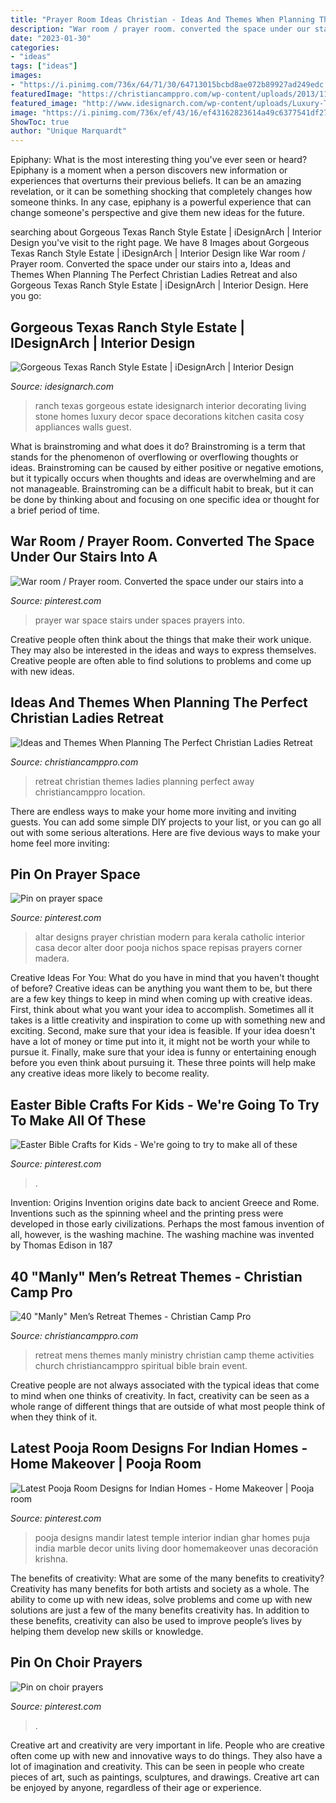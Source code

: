 ```yaml
---
title: "Prayer Room Ideas Christian - Ideas And Themes When Planning The Perfect Christian Ladies Retreat"
description: "War room / prayer room. converted the space under our stairs into a"
date: "2023-01-30"
categories:
- "ideas"
tags: ["ideas"]
images:
- "https://i.pinimg.com/736x/64/71/30/64713015bcbd8ae072b89927ad249edc.jpg"
featuredImage: "https://christiancamppro.com/wp-content/uploads/2013/11/40-manly-mens-retreat-themes1.jpg"
featured_image: "http://www.idesignarch.com/wp-content/uploads/Luxury-Texas-Ranch-Style-Home_5.jpg"
image: "https://i.pinimg.com/736x/ef/43/16/ef43162823614a49c6377541df27c5f4.jpg"
ShowToc: true
author: "Unique Marquardt"
---
```



Epiphany: What is the most interesting thing you've ever seen or heard?
Epiphany is a moment when a person discovers new information or experiences that overturns their previous beliefs. It can be an amazing revelation, or it can be something shocking that completely changes how someone thinks. In any case, epiphany is a powerful experience that can change someone's perspective and give them new ideas for the future.

	

		
searching about Gorgeous Texas Ranch Style Estate | iDesignArch | Interior Design you've visit to the right page. We have 8 Images about Gorgeous Texas Ranch Style Estate | iDesignArch | Interior Design like War room / Prayer room. Converted the space under our stairs into a, Ideas and Themes When Planning The Perfect Christian Ladies Retreat and also Gorgeous Texas Ranch Style Estate | iDesignArch | Interior Design. Here you go:
		
    
## Gorgeous Texas Ranch Style Estate | IDesignArch | Interior Design

<img loading=lazy src="http://www.idesignarch.com/wp-content/uploads/Luxury-Texas-Ranch-Style-Home_5.jpg" onerror="this.onerror=null;this.src='https://tse1.mm.bing.net/th?id=OIP.pJZMer6WvTaPYDBtGiFUXgHaJ4&amp;pid=15.1';" alt="Gorgeous Texas Ranch Style Estate | iDesignArch | Interior Design">

_Source: idesignarch.com_

>ranch texas gorgeous estate idesignarch interior decorating living stone homes luxury decor space decorations kitchen casita cosy appliances walls guest. 

	

What is brainstroming and what does it do?
Brainstroming is a term that stands for the phenomenon of overflowing or overflowing thoughts or ideas. Brainstroming can be caused by either positive or negative emotions, but it typically occurs when thoughts and ideas are overwhelming and are not manageable. Brainstroming can be a difficult habit to break, but it can be done by thinking about and focusing on one specific idea or thought for a brief period of time.

    
## War Room / Prayer Room. Converted The Space Under Our Stairs Into A

<img loading=lazy src="https://i.pinimg.com/736x/f6/aa/0d/f6aa0d99de4f3de5e0f3fd885086f6df--prayer-room-a-prayer.jpg?b=t" onerror="this.onerror=null;this.src='https://tse3.mm.bing.net/th?id=OIP.eBvIYgAjhPPupblVzMh2YAHaJ4&amp;pid=15.1';" alt="War room / Prayer room. Converted the space under our stairs into a">

_Source: pinterest.com_

>prayer war space stairs under spaces prayers into. 

	

Creative people often think about the things that make their work unique. They may also be interested in the ideas and ways to express themselves. Creative people are often able to find solutions to problems and come up with new ideas.

    
## Ideas And Themes When Planning The Perfect Christian Ladies Retreat

<img loading=lazy src="http://christiancamppro.com/wp-content/uploads/2013/02/Ideas-and-Themes-When-Planning-The-Perfect-Christian-Ladies-Retreat.jpg" onerror="this.onerror=null;this.src='https://tse4.mm.bing.net/th?id=OIP.8nkqxJ4xcRhvGadCT6z-xwHaLG&amp;pid=15.1';" alt="Ideas and Themes When Planning The Perfect Christian Ladies Retreat">

_Source: christiancamppro.com_

>retreat christian themes ladies planning perfect away christiancamppro location. 

	

There are endless ways to make your home more inviting and inviting guests. You can add some simple DIY projects to your list, or you can go all out with some serious alterations. Here are five devious ways to make your home feel more inviting: 

    
## Pin On Prayer Space

<img loading=lazy src="https://i.pinimg.com/736x/c5/b7/a2/c5b7a2dbc8098164763b6266871eba19.jpg" onerror="this.onerror=null;this.src='https://tse2.mm.bing.net/th?id=OIP.b09sfn89PsI-KmrTtcs4ggAAAA&amp;pid=15.1';" alt="Pin on prayer space">

_Source: pinterest.com_

>altar designs prayer christian modern para kerala catholic interior casa decor alter door pooja nichos space repisas prayers corner madera. 

	

Creative Ideas For You: What do you have in mind that you haven't thought of before?
Creative ideas can be anything you want them to be, but there are a few key things to keep in mind when coming up with creative ideas. First, think about what you want your idea to accomplish. Sometimes all it takes is a little creativity and inspiration to come up with something new and exciting. Second, make sure that your idea is feasible. If your idea doesn't have a lot of money or time put into it, it might not be worth your while to pursue it. Finally, make sure that your idea is funny or entertaining enough before you even think about pursuing it. These three points will help make any creative ideas more likely to become reality.

    
## Easter Bible Crafts For Kids - We&#039;re Going To Try To Make All Of These

<img loading=lazy src="https://i.pinimg.com/736x/64/71/30/64713015bcbd8ae072b89927ad249edc.jpg" onerror="this.onerror=null;this.src='https://tse1.mm.bing.net/th?id=OIP.ZRlM75vKG5USFCyPHmmqjgHaLG&amp;pid=15.1';" alt="Easter Bible Crafts for Kids - We&#039;re going to try to make all of these">

_Source: pinterest.com_

>. 

	

Invention: Origins
Invention origins date back to ancient Greece and Rome. Inventions such as the spinning wheel and the printing press were developed in those early civilizations. Perhaps the most famous invention of all, however, is the washing machine. The washing machine was invented by Thomas Edison in 187
    
## 40 &quot;Manly&quot; Men’s Retreat Themes - Christian Camp Pro

<img loading=lazy src="https://christiancamppro.com/wp-content/uploads/2013/11/40-manly-mens-retreat-themes1.jpg" onerror="this.onerror=null;this.src='https://tse1.mm.bing.net/th?id=OIP.zn3dCTcolKv1J4hRyLWqtQHaEJ&amp;pid=15.1';" alt="40 &quot;Manly&quot; Men’s Retreat Themes - Christian Camp Pro">

_Source: christiancamppro.com_

>retreat mens themes manly ministry christian camp theme activities church christiancamppro spiritual bible brain event. 

	

Creative people are not always associated with the typical ideas that come to mind when one thinks of creativity. In fact, creativity can be seen as a whole range of different things that are outside of what most people think of when they think of it.

    
## Latest Pooja Room Designs For Indian Homes - Home Makeover | Pooja Room

<img loading=lazy src="https://i.pinimg.com/736x/ef/43/16/ef43162823614a49c6377541df27c5f4.jpg" onerror="this.onerror=null;this.src='https://tse3.mm.bing.net/th?id=OIP.vxFYf_gRktGMVAOjkdQxbgAAAA&amp;pid=15.1';" alt="Latest Pooja Room Designs for Indian Homes - Home Makeover | Pooja room">

_Source: pinterest.com_

>pooja designs mandir latest temple interior indian ghar homes puja india marble decor units living door homemakeover unas decoración krishna. 

	

The benefits of creativity: What are some of the many benefits to creativity?
Creativity has many benefits for both artists and society as a whole. The ability to come up with new ideas, solve problems and come up with new solutions are just a few of the many benefits creativity has. In addition to these benefits, creativity can also be used to improve people’s lives by helping them develop new skills or knowledge.

    
## Pin On Choir Prayers

<img loading=lazy src="https://i.pinimg.com/736x/14/09/39/14093925622307b931fbde1bc1bb6d77.jpg" onerror="this.onerror=null;this.src='https://tse4.mm.bing.net/th?id=OIP.UBluAo0dkl1x8Do_QBPLwwAAAA&amp;pid=15.1';" alt="Pin on choir prayers">

_Source: pinterest.com_

>. 

	

Creative art and creativity are very important in life. People who are creative often come up with new and innovative ways to do things. They also have a lot of imagination and creativity. This can be seen in people who create pieces of art, such as paintings, sculptures, and drawings. Creative art can be enjoyed by anyone, regardless of their age or experience.

